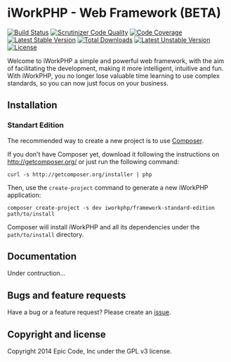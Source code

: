 # iWorkPHP - Web Framework (BETA)

[![Build Status](https://travis-ci.org/EpicCode/iWorkPHP.svg?branch=master)](https://travis-ci.org/EpicCode/iWorkPHP)
[![Scrutinizer Code Quality](https://scrutinizer-ci.com/g/EpicCode/iWorkPHP/badges/quality-score.png?s=92de3bbf484ab8ebd74101a6c1ddab947eeb4f75)](https://scrutinizer-ci.com/g/EpicCode/iWorkPHP/)
[![Code Coverage](https://scrutinizer-ci.com/g/EpicCode/iWorkPHP/badges/coverage.png?s=046d0d7f21c8f078e87e6d3126dd64a42247ee3e)](https://scrutinizer-ci.com/g/EpicCode/iWorkPHP/)
[![Latest Stable Version](https://poser.pugx.org/iworkphp/framework-standard-edition/v/stable.png)](https://packagist.org/packages/iworkphp/framework-standard-edition) [![Total Downloads](https://poser.pugx.org/iworkphp/framework-standard-edition/downloads.png)](https://packagist.org/packages/iworkphp/framework-standard-edition) [![Latest Unstable Version](https://poser.pugx.org/iworkphp/framework-standard-edition/v/unstable.png)](https://packagist.org/packages/iworkphp/framework-standard-edition) [![License](https://poser.pugx.org/iworkphp/framework-standard-edition/license.png)](https://packagist.org/packages/iworkphp/framework-standard-edition)



Welcome to iWorkPHP a simple and powerful web framework, with the aim of facilitating the development, making it more intelligent, intuitive and fun. <br/>
With iWorkPHP, you no longer lose valuable time learning to use complex standards, so you can now just focus on your business.

Installation
-------------------------------

### Standart Edition

The recommended way to create a new project is to use [Composer][1].

If you don't have Composer yet, download it following the instructions on
http://getcomposer.org/ or just run the following command:

    curl -s http://getcomposer.org/installer | php

Then, use the `create-project` command to generate a new iWorkPHP application:

    composer create-project -s dev iworkphp/framework-standard-edition path/to/install

Composer will install iWorkPHP and all its dependencies under the
`path/to/install` directory.

Documentation
-------------------------------

Under contruction...

Bugs and feature requests
-------------------------------

Have a bug or a feature request? Please create an [issue][2].

Copyright and license
-------------------------------

Copyright 2014 Epic Code, Inc under the GPL v3 license.

[1]:  http://getcomposer.org/
[2]:  https://github.com/EpicCode/iWorkPHP/issues
